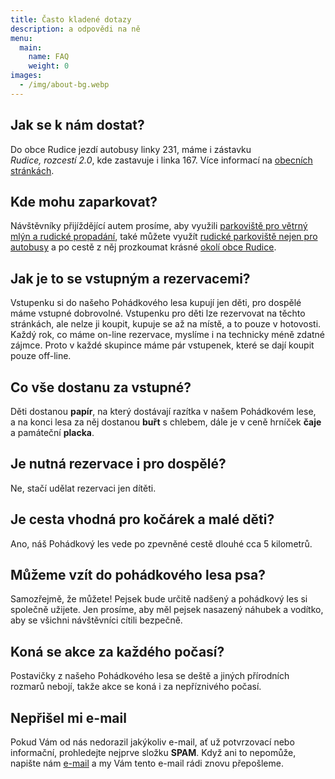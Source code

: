 ```yaml
---
title: Často kladené dotazy
description: a odpovědi na ně
menu:
  main:
    name: FAQ
    weight: 0
images:
  - /img/about-bg.webp
---
```


## Jak se k nám dostat?

Do obce Rudice jezdí autobusy linky 231, máme i zástavku *Rudice, rozcestí 2.0*, kde zastavuje i linka 167. Více informací na [obecních stránkách](https://www.rudice.cz/informace/dopravni-informace).

## Kde mohu zaparkovat?

Návštěvníky přijíždějící autem prosíme, aby využili [parkoviště pro větrný mlýn a rudické propadání](https://goo.gl/maps/EPPPv2R1ow9DStVRA), také můžete využít [rudické parkoviště nejen pro autobusy](https://goo.gl/maps/CzQHWSFEY9ATb72Y7) a po cestě z něj prozkoumat krásné [okolí obce Rudice](https://www.rudice.cz/pro-turisty/rudice-a-okoli).

## Jak je to se vstupným a rezervacemi?

Vstupenku si do našeho Pohádkového lesa kupují jen děti, pro dospělé máme vstupné dobrovolné.
Vstupenku pro děti lze rezervovat na těchto stránkách, ale nelze ji koupit, kupuje se až na místě, a to pouze v hotovosti.
Každý rok, co máme on-line rezervace, myslíme i na technicky méně zdatné zájmce.
Proto v každé skupince máme pár vstupenek, které se dají koupit pouze off-line.

## Co vše dostanu za vstupné?

Děti dostanou **papír**, na který dostávají razítka v našem Pohádkovém lese, a na konci lesa za něj dostanou **buřt** s chlebem, dále je v ceně hrníček **čaje** a památeční **placka**.

## Je nutná rezervace i pro dospělé?

Ne, stačí udělat rezervaci jen dítěti.

## Je cesta vhodná pro kočárek a malé děti?

Ano, náš Pohádkový les vede po zpevněné cestě dlouhé cca 5 kilometrů.

## Můžeme vzít do pohádkového lesa psa?

Samozřejmě, že můžete!
Pejsek bude určitě nadšený a pohádkový les si společně užijete.
Jen prosíme, aby měl pejsek nasazený náhubek a vodítko, aby se všichni návštěvníci cítili bezpečně.

## Koná se akce za každého počasí?

Postavičky z našeho Pohádkového lesa se deště a jiných přírodních rozmarů nebojí, takže akce se koná i za nepříznivého počasí.

## Nepřišel mi e-mail

Pokud Vám od nás nedorazil jakýkoliv e-mail, ať už potvrzovací nebo informační, prohledejte nejprve složku **SPAM**. Když ani to nepomůže, napište nám [e-mail](mailto:pohles@rudickamladez.cz) a my Vám tento e-mail rádi znovu přepošleme.
